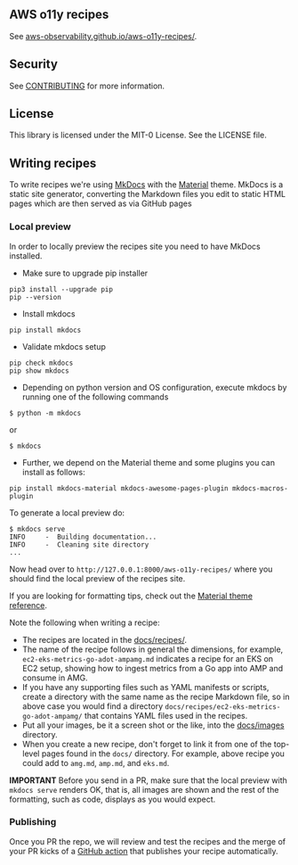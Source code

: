 ## AWS o11y recipes

See [aws-observability.github.io/aws-o11y-recipes/][recipes-live].

## Security

See [CONTRIBUTING](CONTRIBUTING.md#security-issue-notifications) for more information.

## License

This library is licensed under the MIT-0 License. See the LICENSE file.

## Writing recipes

To write recipes we're using [MkDocs][mkdocs] with the [Material][mkdocs-material]
theme. MkDocs is a static site generator, converting the Markdown files you
edit to static HTML pages which are then served as via GitHub pages

### Local preview

In order to locally preview the recipes site you need to have MkDocs installed.

* Make sure to upgrade pip installer
```
pip3 install --upgrade pip
pip --version
```

* Install mkdocs
```
pip install mkdocs
```

* Validate mkdocs setup
```
pip check mkdocs
pip show mkdocs
```

* Depending on python version and OS configuration, execute mkdocs by running one of the following commands
```
$ python -m mkdocs
```
or 
```
$ mkdocs
```

* Further, we depend on the Material theme and some plugins you can install as follows:

```
pip install mkdocs-material mkdocs-awesome-pages-plugin mkdocs-macros-plugin
```

To generate a local preview do:

```
$ mkdocs serve
INFO     -  Building documentation...
INFO     -  Cleaning site directory
...
```

Now head over to `http://127.0.0.1:8000/aws-o11y-recipes/` where you should
find the local preview of the recipes site.

If you are looking for formatting tips, check out the [Material theme
reference][material-formatting].

Note the following when writing a recipe:

* The recipes are located in the [docs/recipes/][recipes-home].
* The name of the recipe follows in general the dimensions, for example,
  `ec2-eks-metrics-go-adot-ampamg.md` indicates a recipe for an EKS on EC2 setup,
  showing how to ingest metrics from a Go app into AMP and consume in AMG.
* If you have any supporting files such as YAML manifests or scripts, create a
  directory with the same name as the recipe Markdown file, so in above case you
  would find a directory `docs/recipes/ec2-eks-metrics-go-adot-ampamg/` that
  contains YAML files used in the recipes.
* Put all your images, be it a screen shot or the like, into the 
  [docs/images][recipes-images] directory.
* When you create a new recipe, don't forget to link it from one of the
  top-level pages found in the `docs/` directory. For example, above recipe
  you could add to `amg.md`, `amp.md`, and `eks.md`.

**IMPORTANT** Before you send in a PR, make sure that the local preview with
`mkdocs serve` renders OK, that is, all images are shown and the rest of the
formatting, such as code, displays as you would expect.

### Publishing

Once you PR the repo, we will review and test the recipes and the merge of
your PR kicks of a [GitHub action][publishing-ghaction] that publishes your 
recipe automatically.

[recipes-live]: https://aws-observability.github.io/aws-o11y-recipes/
[mkdocs]: https://www.mkdocs.org/
[mkdocs-material]: https://squidfunk.github.io/mkdocs-material/
[material-formatting]: https://squidfunk.github.io/mkdocs-material/reference/formatting/
[recipes-home]: https://github.com/aws-observability/aws-o11y-recipes/tree/main/docs/recipes
[recipes-images]: https://github.com/aws-observability/aws-o11y-recipes/tree/main/docs/images
[publishing-ghaction]: https://github.com/aws-observability/aws-o11y-recipes/actions/workflows/main.yml
